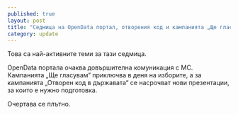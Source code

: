 ```yaml
---
published: true
layout: post
title: "Седмица на OpenData портал, отворения код и кампанията „Ще гласувам“"
category: update
---
```


Това са най-активните теми за тази седмица.

OpenData портала очаква довършителна комуникация с МС.
Кампанията „Ще гласувам“ приключва в деня на изборите, а за кампанията „Отворен код в държавата“ се насрочват нови презентации, за които е нужно подготовка.

Очертава се плътно.

